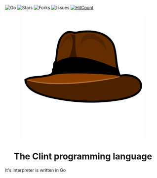 ![Go](https://github.com/nowayhecodes/clint/workflows/Go/badge.svg?branch=main)
![Stars](https://img.shields.io/github/stars/nowayhecodes/clint)
![Forks](https://img.shields.io/github/forks/nowayhecodes/clint)
![Issues](https://img.shields.io/github/issues/nowayhecodes/clint)
[![HitCount](http://hits.dwyl.com/nowayhecodes/clint.svg)](http://hits.dwyl.com/nowayhecodes/clint)

<div align="center">
    <img width="400" height="400" src="asset/clint.png">
</div>

<div align="center">
    <h1>The Clint programming language</h1>
</div>

It's interpreter is written in Go
